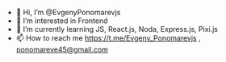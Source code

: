 - 👋 Hi, I’m @EvgenyPonomarevjs
- 👀 I’m interested in Frontend
- 🌱 I’m currently learning JS, React.js, Noda, Express.js, Pixi.js
- 📫 How to reach me https://t.me/Evgeny_Ponomarevjs , ponomareve45@gmail.com

